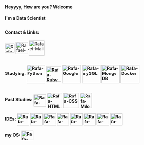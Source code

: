 #### Heyyyy, How are you? Welcome
#### I'm a Data Scientist

##
 
#### Contact & Links:
<a href="https://lintr.ee/rafaelopi" target="_blank">
   <img align="center" alt="Rafael-Linktree" | Linktree" width="30px" src="https://uxwing.com/wp-content/themes/uxwing/download/brands-and-social-media/linktree-logo-icon.png"></a>
</a>
 <a href="https://linkedin.com/in/rafaelopi" target="_blank">
   <img align="center" alt="Rafael-Linkedin" | Linkedin" width="40px" src="https://cdn.jsdelivr.net/gh/devicons/devicon/icons/linkedin/linkedin-original.svg" />
</a>
<a href = "mailto:rafael.o.peres@outlook.com">
 <img align="center" alt="Rafael-Mail"| Mail" width="50px" src="https://th.bing.com/th/id/R.bb18bdbbef437b2d50518db5a8292c94?rik=cOvK7ERpnbu3Tw&riu=http%3a%2f%2fpluspng.com%2fimg-png%2femail-icon-png-download-icons-logos-emojis-email-icons-2400.png&ehk=VQKlzNVcrMc2tLSKYacLzJ9XD4bCkYGXtMrARdqSBKQ%3d&risl=&pid=ImgRaw&r=0"></a>
</a>


##

 
 <b> Studying:
 <img align="center" alt="Rafa-Python" height="60" width="60" src="https://cdn.jsdelivr.net/gh/devicons/devicon/icons/python/python-original.svg" />
<img align="center" alt="Rafa-Ruby" height="50" width="50" src="https://cdn.jsdelivr.net/gh/devicons/devicon/icons/ruby/ruby-original.svg" />
<img align="center" alt="Rafa-Google" height="60" width="60" src="https://cdn.jsdelivr.net/gh/devicons/devicon/icons/googlecloud/googlecloud-original.svg" />
<img align="center" alt="Rafa-mySQL" height="60" width="60" src="https://cdn.jsdelivr.net/gh/devicons/devicon/icons/mysql/mysql-original.svg" />
<img align="center" alt="Rafa-MongoDB" height="60" width="60" src="https://cdn.jsdelivr.net/gh/devicons/devicon/icons/mongodb/mongodb-original-wordmark.svg" />
<img align="center" alt="Rafa-Docker" height="60" width="60" src="https://cdn.jsdelivr.net/gh/devicons/devicon/icons/docker/docker-plain-wordmark.svg" />
</div>
 
  
<div style="display: inline_block"><br>
  <b> Past Studies:
  <img align="center" alt="Rafa-Fortran" height="40" width="40" src="https://upload.wikimedia.org/wikipedia/commons/b/b8/Fortran_logo.svg" />
  <img align="center" alt="Rafa-HTML" height="50" widht="40" src="https://cdn.jsdelivr.net/gh/devicons/devicon/icons/html5/html5-original-wordmark.svg" />
  <img align="center" alt="Rafa-CSS" height="50" width="50" src="https://cdn.jsdelivr.net/gh/devicons/devicon/icons/css3/css3-original-wordmark.svg" />
  <img align="center" alt="Rafa-Mdown" height="50" width="40" src="https://cdn.jsdelivr.net/gh/devicons/devicon/icons/markdown/markdown-original.svg" />
    </div>
  
  
<div style="display: inline_block"><br>
<b>IDEs:
  <img align="center" alt="Rafa-DataSpell" height="40" width="40" src="https://miro.medium.com/v2/resize:fit:338/1*nbIJFfrpHE-GIRr45ncw-w.png" />
  <img align="center" alt="Rafa-DataGrip" height="40" width="40" src="https://iconape.com/wp-content/png_logo_vector/datagrip-icon.png" />
   <img align="center" alt="Rafa-Rstudio" height="40" width="40" src="https://cdn.icon-icons.com/icons2/1381/PNG/512/rstudio_94807.png" />
  <img align="center" alt="Rafa-Anaconda" height="40" width="40" src="https://cdn.jsdelivr.net/gh/devicons/devicon/icons/anaconda/anaconda-original.svg" /> 
  <img align="center" alt="Rafa-Jupyter" height="40" width="40" src="https://cdn.jsdelivr.net/gh/devicons/devicon/icons/jupyter/jupyter-original-wordmark.svg" />
  <img align="center" alt="Rafa-Code" height="40" width="40" src="https://cdn.jsdelivr.net/gh/devicons/devicon/icons/vscode/vscode-original.svg" />
  <img align="center" alt="Rafa-Mine" height="40" width="40" src="https://static-00.iconduck.com/assets.00/rubymine-icon-512x512-fss03im9.png" />
  <img align="center" alt="Rafa-Vim" height="40" width="40" src="https://cdn.jsdelivr.net/gh/devicons/devicon/icons/vim/vim-original.svg" />

 
  </div>
  
  
  
  
  <div style="display: inline_block"><br>
  <b>my OS:<b>
  <img align="center" alt="Rafa-popOS!" height="30" width="40" src="https://upload.wikimedia.org/wikipedia/commons/thumb/c/c5/Pop_OS-Logo-nobg.svg/1599px-Pop_OS-Logo-nobg.svg.png" />        
  </div>
 
  
  


 
    

